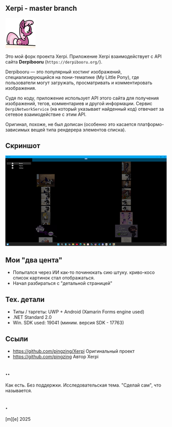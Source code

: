 ## Xerpi - master branch

![](/Images/logo.png)

Это мой форк проекта Xerpi. Приложение Xerpi взаимодействует с API сайта **Derpibooru** (`https://derpibooru.org/`). 

Derpibooru — это популярный хостинг изображений, специализирующийся на пони-тематике (My Little Pony), где пользователи могут загружать, просматривать и комментировать изображения. 

Судя по коду, приложение использует API этого сайта для получения изображений, тегов, комментариев и другой информации. Сервис `DerpiNetworkService` (на который указывает найденный код) отвечает за сетевое взаимодействие с этим API.

Оригинал, похоже, не был дописан (особенно это касается платформо-зависимых вещей типа рендерера элементов списка).

## Скриншот
![](/Images/screenshot.png)

## Мои "два цента"
- Попытался через ИИ как-то починюкать сию штуку. криво-косо список картинок стал отображаться.
- Начал разбираться с "детальной страницей"

## Тех. детали
- Типы / таргеты: UWP + Android (Xamarin Forms engine used)
- .NET Standard 2.0
- Win. SDK used: 19041 (миним. версия SDK - 17763)


## Ссыли
- https://github.com/pingzing/Xerpi Оригинальный проект
- https://github.com/pingzing Автор Xerpi 


## ..
Как есть. Без поддержки. Исследовательская тема. "Сделай сам", что называется.

## .
[m][e] 2025